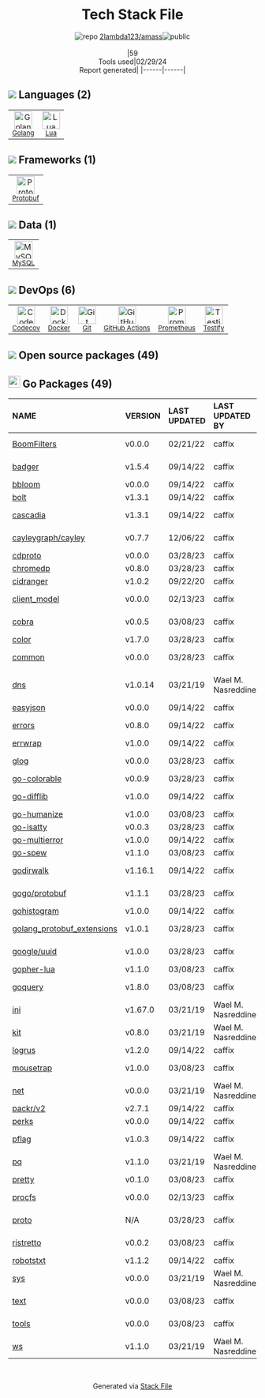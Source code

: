 <!--
&lt;--- Readme.md Snippet without images Start ---&gt;
## Tech Stack
2lambda123/amass is built on the following main stack:

- [Golang](http://golang.org/) – Languages
- [Lua](http://www.lua.org/) – Languages
- [Protobuf](https://developers.google.com/protocol-buffers/) – Serialization Frameworks
- [MySQL](http://www.mysql.com) – Databases
- [Codecov](https://codecov.io/) – Code Coverage
- [Docker](https://www.docker.com/) – Virtual Machine Platforms & Containers
- [GitHub Actions](https://github.com/features/actions) – Continuous Integration
- [Prometheus](http://prometheus.io/) – Monitoring Tools
- [Testify](https://github.com/stretchr/testify) – Go Testing

Full tech stack [here](/techstack.md)

&lt;--- Readme.md Snippet without images End ---&gt;

&lt;--- Readme.md Snippet with images Start ---&gt;
## Tech Stack
2lambda123/amass is built on the following main stack:

- <img width='25' height='25' src='https://img.stackshare.io/service/1005/O6AczwfV_400x400.png' alt='Golang'/> [Golang](http://golang.org/) – Languages
- <img width='25' height='25' src='https://img.stackshare.io/service/2118/128px-Lua-Logo.svg.png' alt='Lua'/> [Lua](http://www.lua.org/) – Languages
- <img width='25' height='25' src='https://img.stackshare.io/service/4393/ma2jqJKH_400x400.png' alt='Protobuf'/> [Protobuf](https://developers.google.com/protocol-buffers/) – Serialization Frameworks
- <img width='25' height='25' src='https://img.stackshare.io/service/1025/logo-mysql-170x170.png' alt='MySQL'/> [MySQL](http://www.mysql.com) – Databases
- <img width='25' height='25' src='https://img.stackshare.io/service/2673/Codecov_Mark_Circle_Pink.png' alt='Codecov'/> [Codecov](https://codecov.io/) – Code Coverage
- <img width='25' height='25' src='https://img.stackshare.io/service/586/n4u37v9t_400x400.png' alt='Docker'/> [Docker](https://www.docker.com/) – Virtual Machine Platforms & Containers
- <img width='25' height='25' src='https://img.stackshare.io/service/11563/actions.png' alt='GitHub Actions'/> [GitHub Actions](https://github.com/features/actions) – Continuous Integration
- <img width='25' height='25' src='https://img.stackshare.io/service/2501/default_3cf1b307194b26782be5cb209d30360580ae5b3c.png' alt='Prometheus'/> [Prometheus](http://prometheus.io/) – Monitoring Tools
- <img width='25' height='25' src='https://img.stackshare.io/service/8695/stretchr.png' alt='Testify'/> [Testify](https://github.com/stretchr/testify) – Go Testing

Full tech stack [here](/techstack.md)

&lt;--- Readme.md Snippet with images End ---&gt;
-->
<div align="center">

# Tech Stack File
![](https://img.stackshare.io/repo.svg "repo") [2lambda123/amass](https://github.com/2lambda123/amass)![](https://img.stackshare.io/public_badge.svg "public")
<br/><br/>
|59<br/>Tools used|02/29/24 <br/>Report generated|
|------|------|
</div>

## <img src='https://img.stackshare.io/languages.svg'/> Languages (2)
<table><tr>
  <td align='center'>
  <img width='36' height='36' src='https://img.stackshare.io/service/1005/O6AczwfV_400x400.png' alt='Golang'>
  <br>
  <sub><a href="http://golang.org/">Golang</a></sub>
  <br>
  <sub></sub>
</td>

<td align='center'>
  <img width='36' height='36' src='https://img.stackshare.io/service/2118/128px-Lua-Logo.svg.png' alt='Lua'>
  <br>
  <sub><a href="http://www.lua.org/">Lua</a></sub>
  <br>
  <sub></sub>
</td>

</tr>
</table>

## <img src='https://img.stackshare.io/frameworks.svg'/> Frameworks (1)
<table><tr>
  <td align='center'>
  <img width='36' height='36' src='https://img.stackshare.io/service/4393/ma2jqJKH_400x400.png' alt='Protobuf'>
  <br>
  <sub><a href="https://developers.google.com/protocol-buffers/">Protobuf</a></sub>
  <br>
  <sub></sub>
</td>

</tr>
</table>

## <img src='https://img.stackshare.io/databases.svg'/> Data (1)
<table><tr>
  <td align='center'>
  <img width='36' height='36' src='https://img.stackshare.io/service/1025/logo-mysql-170x170.png' alt='MySQL'>
  <br>
  <sub><a href="http://www.mysql.com">MySQL</a></sub>
  <br>
  <sub></sub>
</td>

</tr>
</table>

## <img src='https://img.stackshare.io/devops.svg'/> DevOps (6)
<table><tr>
  <td align='center'>
  <img width='36' height='36' src='https://img.stackshare.io/service/2673/Codecov_Mark_Circle_Pink.png' alt='Codecov'>
  <br>
  <sub><a href="https://codecov.io/">Codecov</a></sub>
  <br>
  <sub></sub>
</td>

<td align='center'>
  <img width='36' height='36' src='https://img.stackshare.io/service/586/n4u37v9t_400x400.png' alt='Docker'>
  <br>
  <sub><a href="https://www.docker.com/">Docker</a></sub>
  <br>
  <sub></sub>
</td>

<td align='center'>
  <img width='36' height='36' src='https://img.stackshare.io/service/1046/git.png' alt='Git'>
  <br>
  <sub><a href="http://git-scm.com/">Git</a></sub>
  <br>
  <sub></sub>
</td>

<td align='center'>
  <img width='36' height='36' src='https://img.stackshare.io/service/11563/actions.png' alt='GitHub Actions'>
  <br>
  <sub><a href="https://github.com/features/actions">GitHub Actions</a></sub>
  <br>
  <sub></sub>
</td>

<td align='center'>
  <img width='36' height='36' src='https://img.stackshare.io/service/2501/default_3cf1b307194b26782be5cb209d30360580ae5b3c.png' alt='Prometheus'>
  <br>
  <sub><a href="http://prometheus.io/">Prometheus</a></sub>
  <br>
  <sub></sub>
</td>

<td align='center'>
  <img width='36' height='36' src='https://img.stackshare.io/service/8695/stretchr.png' alt='Testify'>
  <br>
  <sub><a href="https://github.com/stretchr/testify">Testify</a></sub>
  <br>
  <sub></sub>
</td>

</tr>
</table>


## <img src='https://img.stackshare.io/group.svg' /> Open source packages (49)</h2>

## <img width='24' height='24' src='https://img.stackshare.io/service/21112/default_1346bbda8fe03e4dce5601323a3ca47a10c1ae36.png'/> Go Packages (49)

|NAME|VERSION|LAST UPDATED|LAST UPDATED BY|LICENSE|VULNERABILITIES|
|:------|:------|:------|:------|:------|:------|
|[BoomFilters](https://pkg.go.dev/github.com/tylertreat/BoomFilters)|v0.0.0|02/21/22|caffix |Apache-2.0|N/A|
|[badger](https://pkg.go.dev/github.com/dgraph-io/badger)|v1.5.4|09/14/22|caffix |Apache-2.0|N/A|
|[bbloom](https://pkg.go.dev/github.com/AndreasBriese/bbloom)|v0.0.0|09/14/22|caffix |Other|N/A|
|[bolt](https://pkg.go.dev/github.com/boltdb/bolt)|v1.3.1|09/14/22|caffix |MIT|N/A|
|[cascadia](https://pkg.go.dev/github.com/andybalholm/cascadia)|v1.3.1|09/14/22|caffix |BSD-2-Clause|N/A|
|[cayleygraph/cayley](https://pkg.go.dev/github.com/cayleygraph/cayley)|v0.7.7|12/06/22|caffix |Apache-2.0|N/A|
|[cdproto](https://pkg.go.dev/github.com/chromedp/cdproto)|v0.0.0|03/28/23|caffix |MIT|N/A|
|[chromedp](https://pkg.go.dev/github.com/chromedp/chromedp)|v0.8.0|03/28/23|caffix |MIT|N/A|
|[cidranger](https://pkg.go.dev/github.com/yl2chen/cidranger)|v1.0.2|09/22/20|caffix |MIT|N/A|
|[client_model](https://pkg.go.dev/github.com/prometheus/client_model)|v0.0.0|02/13/23|caffix |Apache-2.0|N/A|
|[cobra](https://pkg.go.dev/github.com/spf13/cobra)|v0.0.5|03/08/23|caffix |Apache-2.0|N/A|
|[color](https://pkg.go.dev/github.com/fatih/color)|v1.7.0|03/28/23|caffix |MIT|N/A|
|[common](https://pkg.go.dev/github.com/prometheus/common)|v0.0.0|03/28/23|caffix |Apache-2.0|N/A|
|[dns](https://pkg.go.dev/github.com/miekg/dns)|v1.0.14|03/21/19|Wael M. Nasreddine |BSD-3-Clause|[CVE-2019-19794](https://github.com/advisories/GHSA-44r7-7p62-q3fr) (Moderate)|
|[easyjson](https://pkg.go.dev/github.com/mailru/easyjson)|v0.0.0|09/14/22|caffix |MIT|N/A|
|[errors](https://pkg.go.dev/github.com/pkg/errors)|v0.8.0|09/14/22|caffix |BSD-2-Clause|N/A|
|[errwrap](https://pkg.go.dev/github.com/hashicorp/errwrap)|v1.0.0|09/14/22|caffix |MPL-2.0|N/A|
|[glog](https://pkg.go.dev/github.com/golang/glog)|v0.0.0|03/28/23|caffix |Apache-2.0|N/A|
|[go-colorable](https://pkg.go.dev/github.com/mattn/go-colorable)|v0.0.9|03/28/23|caffix |MIT|N/A|
|[go-difflib](https://pkg.go.dev/github.com/pmezard/go-difflib)|v1.0.0|09/14/22|caffix |BSD-3-Clause|N/A|
|[go-humanize](https://pkg.go.dev/github.com/dustin/go-humanize)|v1.0.0|03/08/23|caffix |Other|N/A|
|[go-isatty](https://pkg.go.dev/github.com/mattn/go-isatty)|v0.0.3|03/28/23|caffix |MIT|N/A|
|[go-multierror](https://pkg.go.dev/github.com/hashicorp/go-multierror)|v1.0.0|09/14/22|caffix |MPL-2.0|N/A|
|[go-spew](https://pkg.go.dev/github.com/davecgh/go-spew)|v1.1.0|03/08/23|caffix |ISC|N/A|
|[godirwalk](https://pkg.go.dev/github.com/karrick/godirwalk)|v1.16.1|09/14/22|caffix |BSD-2-Clause|N/A|
|[gogo/protobuf](https://pkg.go.dev/github.com/gogo/protobuf)|v1.1.1|03/28/23|caffix |Other|[CVE-2021-3121](https://github.com/advisories/GHSA-c3h9-896r-86jm) (High)|
|[gohistogram](https://pkg.go.dev/github.com/VividCortex/gohistogram)|v1.0.0|09/14/22|caffix |MIT|N/A|
|[golang_protobuf_extensions](https://pkg.go.dev/github.com/matttproud/golang_protobuf_extensions)|v1.0.1|03/28/23|caffix |Apache-2.0|N/A|
|[google/uuid](https://pkg.go.dev/github.com/google/uuid)|v1.0.0|03/28/23|caffix |BSD-3-Clause|N/A|
|[gopher-lua](https://pkg.go.dev/github.com/yuin/gopher-lua)|v1.1.0|03/08/23|caffix |MIT|N/A|
|[goquery](https://pkg.go.dev/github.com/PuerkitoBio/goquery)|v1.8.0|03/08/23|caffix |BSD-3-Clause|N/A|
|[ini](https://pkg.go.dev/github.com/go-ini/ini)|v1.67.0|03/21/19|Wael M. Nasreddine |Apache-2.0|N/A|
|[kit](https://pkg.go.dev/github.com/go-kit/kit)|v0.8.0|03/21/19|Wael M. Nasreddine |MIT|N/A|
|[logrus](https://pkg.go.dev/github.com/sirupsen/logrus)|v1.2.0|09/14/22|caffix |MIT|N/A|
|[mousetrap](https://pkg.go.dev/github.com/inconshreveable/mousetrap)|v1.0.0|03/08/23|caffix |Apache-2.0|N/A|
|[net](https://pkg.go.dev/golang.org/x/net)|v0.0.0|03/21/19|Wael M. Nasreddine |BSD-3-Clause|N/A|
|[packr/v2](https://pkg.go.dev/github.com/gobuffalo/packr/v2)|v2.7.1|09/14/22|caffix |MIT|N/A|
|[perks](https://pkg.go.dev/github.com/beorn7/perks)|v0.0.0|09/14/22|caffix |MIT|N/A|
|[pflag](https://pkg.go.dev/github.com/spf13/pflag)|v1.0.3|09/14/22|caffix |BSD-3-Clause|N/A|
|[pq](https://pkg.go.dev/github.com/lib/pq)|v1.1.0|03/21/19|Wael M. Nasreddine |MIT|N/A|
|[pretty](https://pkg.go.dev/github.com/kr/pretty)|v0.1.0|03/08/23|caffix |MIT|N/A|
|[procfs](https://pkg.go.dev/github.com/prometheus/procfs)|v0.0.0|02/13/23|caffix |Apache-2.0|N/A|
|[proto](https://pkg.go.dev/github.com/golang/protobuf/proto)|N/A|03/28/23|caffix |BSD-3-Clause|N/A|
|[ristretto](https://pkg.go.dev/github.com/dgraph-io/ristretto)|v0.0.2|03/08/23|caffix |Apache-2.0|N/A|
|[robotstxt](https://pkg.go.dev/github.com/temoto/robotstxt)|v1.1.2|09/14/22|caffix |MIT|N/A|
|[sys](https://pkg.go.dev/golang.org/x/sys)|v0.0.0|03/21/19|Wael M. Nasreddine |BSD-3-Clause|N/A|
|[text](https://pkg.go.dev/golang.org/x/text)|v0.0.0|03/08/23|caffix |BSD-3-Clause|N/A|
|[tools](https://pkg.go.dev/golang.org/x/tools)|v0.0.0|03/08/23|caffix |BSD-3-Clause|N/A|
|[ws](https://pkg.go.dev/github.com/gobwas/ws)|v1.1.0|03/21/19|Wael M. Nasreddine |MIT|N/A|

<br/>
<div align='center'>

Generated via [Stack File](https://github.com/marketplace/stack-file)
